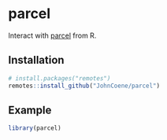 
# parcel

<!-- badges: start -->
<!-- badges: end -->

Interact with [parcel](https://parceljs.org) from R.

## Installation

``` r
# install.packages("remotes")
remotes::install_github("JohnCoene/parcel")
```

## Example

``` r
library(parcel)
```

